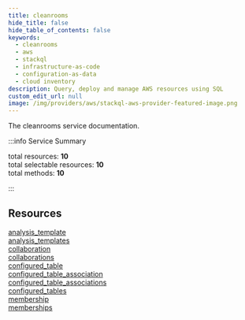 ```yaml
---
title: cleanrooms
hide_title: false
hide_table_of_contents: false
keywords:
  - cleanrooms
  - aws
  - stackql
  - infrastructure-as-code
  - configuration-as-data
  - cloud inventory
description: Query, deploy and manage AWS resources using SQL
custom_edit_url: null
image: /img/providers/aws/stackql-aws-provider-featured-image.png
---
```


The cleanrooms service documentation.

:::info Service Summary

<div class="row">
<div class="providerDocColumn">
<span>total resources:&nbsp;<b>10</b></span><br />
<span>total selectable resources:&nbsp;<b>10</b></span><br />
<span>total methods:&nbsp;<b>10</b></span><br />
</div>
</div>

:::

## Resources
<div class="row">
<div class="providerDocColumn">
<a href="/providers/aws/cleanrooms/analysis_template/">analysis_template</a><br />
<a href="/providers/aws/cleanrooms/analysis_templates/">analysis_templates</a><br />
<a href="/providers/aws/cleanrooms/collaboration/">collaboration</a><br />
<a href="/providers/aws/cleanrooms/collaborations/">collaborations</a><br />
<a href="/providers/aws/cleanrooms/configured_table/">configured_table</a>
</div>
<div class="providerDocColumn">
<a href="/providers/aws/cleanrooms/configured_table_association/">configured_table_association</a><br />
<a href="/providers/aws/cleanrooms/configured_table_associations/">configured_table_associations</a><br />
<a href="/providers/aws/cleanrooms/configured_tables/">configured_tables</a><br />
<a href="/providers/aws/cleanrooms/membership/">membership</a><br />
<a href="/providers/aws/cleanrooms/memberships/">memberships</a>
</div>
</div>